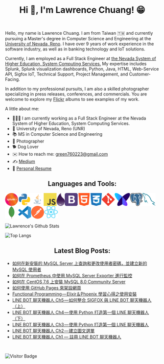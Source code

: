 <h1 align="center">Hi 👋, I'm Lawrence Chuang! 😁</h2>

</br>

Hello, my name is Lawrence Chuang. I am from Taiwan 🇹🇼 and currently pursuing a Master's degree in Computer Science and Engineering at the [University of Nevada, Reno](https://www.unr.edu/cse). I have over 9 years of work experience in the software industry, as well as in banking technology and IoT solutions.

Currently, I am employed as a Full Stack Engineer at [the Nevada System of Higher Education, System Computing Services.](https://github.com/green760223/green760223/blob/main) My expertise includes Splunk, Splunk visualization dashboards, Python, Java, HTML, Web-Service API, Sigfox IoT, Technical Support, Project Management, and Customer-Facing. 

In addition to my professional pursuits, I am also a skilled photographer specializing in press releases, conferences, and commercials. You are welcome to explore my [Flickr](https://www.flickr.com/photos/lawrence_image/albums) albums to see examples of my work.
</br>

A little about me:

- 👨🏻‍💻 I am currently working as a Full Stack Engineer at the Nevada System of Higher Education, System Computing Services.
- 🏫 University of Nevada, Reno (UNR)
- 📚 MS in Computer Science and Engineering
- 📸 Photographer
- 🐕 Dog Lover
- ✉️ How to reach me: green760223@gmail.com
- ✍️ [Medium](https://medium.com/@lawrencechuang760223)
- 📄 [Personal Resume](https://drive.google.com/file/d/1hkkv7JvnJwWt3XVfQ1PSHgVf5J14gPvf/view?usp=share_link)

<h2 align="center">Languages and Tools:</h2>

<!-- ![Java](https://img.shields.io/badge/-Java-black?logo=java&style=social)&nbsp;&nbsp;
![Splunk](https://img.shields.io/badge/-Splunk-black?logo=splunk&style=social)&nbsp;&nbsp;
![JavaScript](https://img.shields.io/badge/-JavaScript-black?logo=javascript&style=social)&nbsp;&nbsp;
![Python](https://img.shields.io/badge/-Python-black?logo=Python&style=social)&nbsp;&nbsp;
![Android](https://img.shields.io/badge/-Android-black?logo=android&style=social)&nbsp;&nbsp;
![HTML5](https://img.shields.io/badge/-HTML5-black?logo=html5&style=social)&nbsp;&nbsp;
![CSS3](https://img.shields.io/badge/-CSS3-black?logo=css3&style=social)&nbsp;&nbsp;
![jQuery](https://img.shields.io/badge/-jQuery-black?logo=jquery&style=social)&nbsp;&nbsp;
![Bootstrap](https://img.shields.io/badge/-Bootstrap-black?logo=bootstrap&style=social)&nbsp;&nbsp;
![MySQL](https://img.shields.io/badge/-MySQL-black?logo=mysql&style=social)&nbsp;&nbsp;
![Git](https://img.shields.io/badge/-Git-black?logo=git&style=social)&nbsp;&nbsp;
![GitHub](https://img.shields.io/badge/-GitHub-black?logo=github&style=social)&nbsp;&nbsp; -->


<p align="center">
<a href="https://www.splunk.com/" target="_blank"> <img align="left" src="https://raw.githubusercontent.com/green760223/green760223/76ba87d7b7c39a696557c400f5f40751c39e5946/icons/splunk.svg" alt="splunk" height="42px"/> </a> 
  
<a href="https://www.python.org/" target="_blank"> <img align="left" src="https://raw.githubusercontent.com/green760223/green760223/10cdd275eafbbdc7869123e33cb5eeb42647882b/icons/python_1.svg" alt="python" height="42px"/> </a> 
  
<a href="https://www.java.com/" target="_blank"> <img align="left" src="https://github.com/green760223/green760223/blob/main/icons/java.png?raw=true" alt="java" height="42px"/> </a> 
  
<a href="https://www.javascript.com/" target="_blank"> <img align="left" src="https://github.com/green760223/green760223/blob/main/icons/javascript.png?raw=true" alt="javascript" height="42px"/> </a> 
  
<a href="https://elixir-lang.org/" target="_blank"> <img align="left" src="https://github.com/green760223/green760223/blob/main/icons/elixir_icon.png?raw=true" alt="elixir" height="42px"/> </a> 
  
<a href="https://getbootstrap.com/" target="_blank"> <img align="left" src="https://github.com/green760223/green760223/blob/main/icons/bootstrap.png?raw=true" alt="bootstrap" height="42px"/> </a> 
  
<a href="https://html.com/" target="_blank"> <img align="left" src="https://github.com/green760223/green760223/blob/main/icons/html.png?raw=true" alt="html5" height="42px"/> </a> 
  
<a href="https://developer.mozilla.org/en-US/docs/Web/CSS" target="_blank"> <img align="left" src="https://raw.githubusercontent.com/green760223/green760223/572920ccf8432e143f5cf52f517190a60d269924/icons/css.svg" alt="css3" height="42px"/> </a> 

<a href="https://git-scm.com/" target="_blank"> <img align="left" src="https://raw.githubusercontent.com/green760223/green760223/a6898e04143891d94b1fd327158596d45d173343/icons/git.svg" alt="git" height="42px"/> </a> 

<a href="https://www.sigfox.com" target="_blank"> <img align="left" src="https://github.com/green760223/green760223/blob/main/icons/sigfox.png?raw=true" alt="sigfox" height="42px"/> </a> 

<a href="https://www.postgresql.org/" target="_blank"> <img align="left" src="https://github.com/green760223/green760223/blob/main/icons/postgresql.png?raw=true" alt="postgressql" height="42px"/> </a> 

<a href="https://www.mysql.com/" target="_blank"> <img align="left" src="https://github.com/green760223/green760223/blob/main/icons/mysql_db.png?raw=true" alt="mysql" height="42px"/> </a> 

<a href="https://www.mongodb.com/" target="_blank"> <img align="left" src="https://github.com/green760223/green760223/blob/main/icons/mongodb.png?raw=true" alt="mongodb" height="42px"/> </a> 

<a href="https://code.visualstudio.com/" target="_blank"> <img align="left" src="https://raw.githubusercontent.com/green760223/green760223/c49411540020e7c3b99f7120596cf30adee345ec/icons/vscode.svg" alt="vscode" height="42px"/> </a> 

<a href="https://www.postman.com/" target="_blank"> <img align="left" src="https://raw.githubusercontent.com/green760223/green760223/3380cc09a90dada58ca77e00541f7a4b212fbd7a/icons/postman.svg" alt="postman" height="42px"/> </a> 


<a href="https://react.dev/" target="_blank"> <img align="left" src="https://github.com/green760223/green760223/blob/main/icons/React-icon.png?raw=true" alt="react" height="40px"/> </a> 
</p>



</br>
</br>
</br>
</br>
</br>


![Lawrence's Github Stats](https://github-readme-stats.vercel.app/api?username=green760223&show_icons=true&theme=tokyonight)

![Top Langs](https://github-readme-stats.vercel.app/api/top-langs/?username=green760223&layout=compact&theme=tokyonight)


<h2 align="center">Latest Blog Posts:</h2>

<!-- BLOG-POST-LIST:START -->
- [如何在新安裝的 MySQL Server 上查詢和更改使用者密碼，並建立新的 MySQL 使用者](https://lawrencechuang760223.medium.com/%E5%A6%82%E4%BD%95%E5%9C%A8%E6%96%B0%E5%AE%89%E8%A3%9D%E7%9A%84-mysql-server-%E4%B8%8A%E6%9B%B4%E6%9F%A5%E8%A9%A2-%E6%9B%B4%E6%94%B9%E4%BD%BF%E7%94%A8%E8%80%85%E5%AF%86%E7%A2%BC-%E4%BB%A5%E5%8F%8A%E5%BB%BA%E7%AB%8B%E6%96%B0%E7%9A%84-mysql-%E4%BD%BF%E7%94%A8%E8%80%85-71630e35af9b?source=rss-18aec49417ed------2)
- [如何在 Prometheus 中使用 MySQL Server Exporter 進行監控](https://lawrencechuang760223.medium.com/%E5%A6%82%E4%BD%95%E5%9C%A8-prometheus-%E4%B8%AD%E4%BD%BF%E7%94%A8-mysql-server-exporter-%E9%80%B2%E8%A1%8C%E7%9B%A3%E6%8E%A7-3edc769ea658?source=rss-18aec49417ed------2)
- [如何在 CentOS 7.6 上安裝 MySQL 8.0 Community Server](https://lawrencechuang760223.medium.com/%E5%A6%82%E4%BD%95%E5%9C%A8-centos-7-6-%E4%B8%8A%E5%AE%89%E8%A3%9D-mysql-8-0-community-server-4bb7b8b875b6?source=rss-18aec49417ed------2)
- [如何使用 GitHub Pages 來架設網頁](https://lawrencechuang760223.medium.com/%E5%A6%82%E4%BD%95%E4%BD%BF%E7%94%A8-github-pages-%E4%BE%86%E6%9E%B6%E8%A8%AD%E7%B6%B2%E9%A0%81-662a089f4e4?source=rss-18aec49417ed------2)
- [Functional Programming — Elixir＆Phoenix 學習心得之使用安裝](https://lawrencechuang760223.medium.com/functional-programming-elixir-phoenix-%E5%AD%B8%E7%BF%92%E5%BF%83%E5%BE%97%E4%B9%8B%E4%BD%BF%E7%94%A8%E5%AE%89%E8%A3%9D-5e17d49119c4?source=rss-18aec49417ed------2)
- [LINE BOT 聊天機器人 Ch5 — 如何整合 SIGFOX 與 LINE BOT 聊天機器人（上）](https://lawrencechuang760223.medium.com/line-bot-%E8%81%8A%E5%A4%A9%E6%A9%9F%E5%99%A8%E4%BA%BA-ch5-%E5%A6%82%E4%BD%95%E6%95%B4%E5%90%88-sigfox-%E8%88%87-line-bot-%E8%81%8A%E5%A4%A9%E6%A9%9F%E5%99%A8%E4%BA%BA-%E4%B8%8A-1c491f2e2ab3?source=rss-18aec49417ed------2)
- [LINE BOT 聊天機器人 Ch4 — 使用 Python 打造第一個 LINE 聊天機器人（下）](https://lawrencechuang760223.medium.com/line-bot-%E8%81%8A%E5%A4%A9%E6%A9%9F%E5%99%A8%E4%BA%BA-ch4-%E4%BD%BF%E7%94%A8-python-%E6%89%93%E9%80%A0%E7%AC%AC%E4%B8%80%E5%80%8B-line-%E8%81%8A%E5%A4%A9%E6%A9%9F%E5%99%A8%E4%BA%BA-%E4%B8%8B-ca51690459f7?source=rss-18aec49417ed------2)
- [LINE BOT 聊天機器人 Ch3 — 使用 Python 打造第一個 LINE 聊天機器人](https://lawrencechuang760223.medium.com/line-bot-%E8%81%8A%E5%A4%A9%E6%A9%9F%E5%99%A8%E4%BA%BA-ch3-%E4%BD%BF%E7%94%A8-python-%E6%89%93%E9%80%A0%E7%AC%AC%E4%B8%80%E5%80%8B-line-%E8%81%8A%E5%A4%A9%E6%A9%9F%E5%99%A8%E4%BA%BA-f8c9f250e578?source=rss-18aec49417ed------2)
- [LINE BOT 聊天機器人 Ch2 — 建立圖文選單](https://lawrencechuang760223.medium.com/line-bot-%E8%81%8A%E5%A4%A9%E6%A9%9F%E5%99%A8%E4%BA%BA-ch2-%E5%BB%BA%E7%AB%8B%E5%9C%96%E6%96%87%E9%81%B8%E5%96%AE-2af463ab7247?source=rss-18aec49417ed------2)
- [LINE BOT 聊天機器人 Ch1 — 註冊 LINE BOT 聊天機器人](https://lawrencechuang760223.medium.com/line-bot-framework-ch1-%E8%A8%BB%E5%86%8A-line-bot-%E8%81%8A%E5%A4%A9%E6%A9%9F%E5%99%A8%E4%BA%BA-360dc04ad075?source=rss-18aec49417ed------2)
<!-- BLOG-POST-LIST:END -->


</br>


![Visitor Badge](https://visitor-badge.laobi.icu/badge?page_id=green760223)
